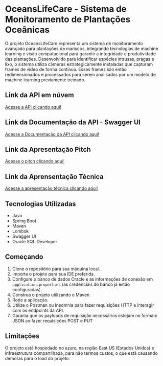 
<h1>OceansLifeCare - Sistema de Monitoramento de Plantações Oceânicas</h1>

<p>O projeto OceansLifeCare representa um sistema de monitoramento avançado para plantações de mariscos, integrando tecnologias de machine learning e visão computacional para garantir a integridade e produtividade das plantações. Desenvolvido para identificar espécies intrusas, pragas e lixo, o sistema utiliza câmeras estrategicamente instaladas que capturam frames de vídeo de forma contínua. Esses frames são então redimensionados e processados para serem analisados por um modelo de machine learning previamente treinado.
</p>

<h2>Link da API em núvem</h2>
<a href="https://oceanslifecare-spring-application.azurewebsites.net">Acesse a API clicando aqui!</a>

<h2>Link da Documentação da API - Swagger UI </h2>
<a href="https://oceanslifecare-spring-application.azurewebsites.net/swagger-ui/index.html#/">Acesse a Documentação da API clicando aqui!</a>

<h2>Link da Apresentação Pitch </h2>
<a href="https://youtu.be/lcEgFItnuds">Acesse o pitch clicando aqui!</a>

<h2>Link da Aprensentação Técnica </h2>
<a href="">Acesse a apresentação técnica clicando aqui!</a>

<h2>Tecnologias Utilizadas</h2>
<ul>
    <li>Java</li>
    <li>Spring Boot</li>
    <li>Maven</li>
    <li>Lombok</li>
    <li>Swagger UI</li>
    <li>Oracle SQL Developer</li>
</ul>

<h2>Começando</h2>

<ol>
    <li>Clone o repositório para sua máquina local.</li>
    <li>Importe o projeto para sua IDE preferida.</li>
    <li>Configure o banco de dados Oracle e as informações de conexão em <code>application.properties</code> (as credenciais do banco já estão configuradas).</li>
    <li>Construa o projeto utilizando o Maven.</li>
    <li>Rode a aplicação.</li>
  <li>Utilize o Postman ou Insomnia para fazer requisições HTTP e interagir com os endpoints da API.</li>
  <li>Garanta que os payloads de requisição necessários estejam no formato JSON ao fazer requisições POST e PUT</li>
</ol>

<h2>Limitações</h2>
<p>O projeto está hospedado no azure, na região East US (Estados Unidos) e infraestrutura compartilhada, para não termos custos, o que está causando demoras para o load do projeto.</p>
